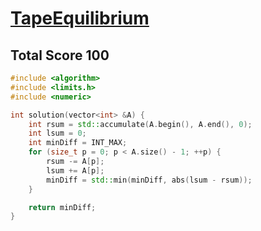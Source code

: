 # [TapeEquilibrium](https://app.codility.com/programmers/lessons/3-time_complexity/tape_equilibrium/)

## Total Score 100
```c++
#include <algorithm>
#include <limits.h>
#include <numeric>

int solution(vector<int> &A) {
    int rsum = std::accumulate(A.begin(), A.end(), 0);
    int lsum = 0;
    int minDiff = INT_MAX;
    for (size_t p = 0; p < A.size() - 1; ++p) {
        rsum -= A[p];
        lsum += A[p];
        minDiff = std::min(minDiff, abs(lsum - rsum));
    }

    return minDiff;
}
```